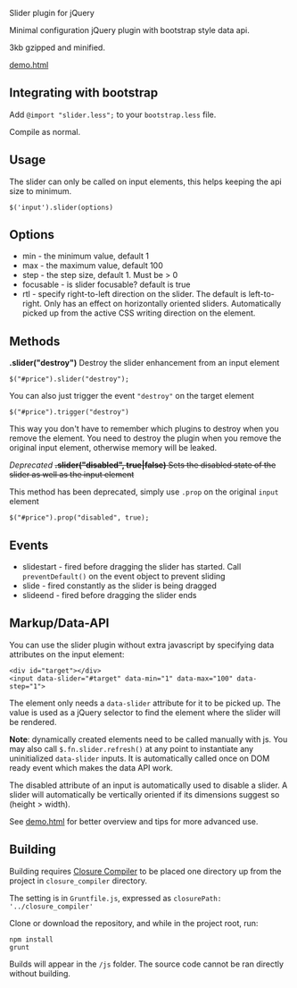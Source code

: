 Slider plugin for jQuery


Minimal configuration jQuery plugin with bootstrap style data api.

3kb gzipped and minified.

[demo.html](http://petkaantonov.github.io/jQuery-slider/demo.html)

Integrating with bootstrap
--------------------------

Add `@import "slider.less";` to your `bootstrap.less` file. 

Compile as normal.

Usage
-----

The slider can only be called on input elements, this helps keeping
the api size to minimum. 

    $('input').slider(options)
    
Options
-------

* min - the minimum value, default 1
* max - the maximum value, default 100
* step - the step size, default 1. Must be > 0
* focusable - is slider focusable? default is true
* rtl - specify right-to-left direction on the slider. The default is left-to-right. Only has an effect on horizontally oriented sliders. Automatically picked up from the active CSS writing direction on the element.

Methods
-------

__.slider("destroy")__
Destroy the slider enhancement from an input element

    $("#price").slider("destroy");
    
You can also just trigger the event `"destroy"` on the target element

    $("#price").trigger("destroy")
    
This way you don't have to remember which plugins to destroy when you remove the element. You need
to destroy the plugin when you remove the original input element, otherwise memory will be leaked.
    
*Deprecated*  <del>__.slider("disabled", true|false)__
Sets the disabled state of the slider as well as the input element</del>

This method has been deprecated, simply use `.prop` on the original `input` element

    $("#price").prop("disabled", true);
    
Events
------

* slidestart - fired before dragging the slider has started. Call `preventDefault()` on the event object to prevent sliding
* slide - fired constantly as the slider is being dragged
* slideend - fired before dragging the slider ends

Markup/Data-API
--------

You can use the slider plugin without extra javascript by specifying data attributes on the input element:

    <div id="target"></div>
    <input data-slider="#target" data-min="1" data-max="100" data-step="1">
    
The element only needs a `data-slider` attribute for it to be picked up. The value is used as a jQuery selector to find the element where the slider will be rendered.

**Note**: dynamically created elements need to be called manually with js. You may also call `$.fn.slider.refresh()` at any point to instantiate any
uninitialized `data-slider` inputs. It is automatically called once on DOM ready event which makes the data API work.

The disabled attribute of an input is automatically used to disable a slider. A slider will automatically
be vertically oriented if its dimensions suggest so (height > width).



See [demo.html](http://petkaantonov.github.io/jQuery-slider/demo.html) for better overview and tips for more advanced use.

Building
----------

Building requires [Closure Compiler](http://dl.google.com/closure-compiler/compiler-latest.zip) to be placed
one directory up from the project in `closure_compiler` directory.

The setting is in `Gruntfile.js`, expressed as `closurePath: '../closure_compiler'`

Clone or download the repository, and while in the project root, run:

    npm install
    grunt
    
Builds will appear in the `/js` folder. The source code cannot be ran directly without building.